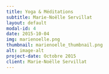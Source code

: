```yaml
---
title: Yoga & Méditations
subtitle: Marie-Noëlle Servillat
layout: default
modal-id: 4
date: 2015-10-04
img: marienoelle.png
thumbnail: marienoelle_thumbnail.png
alt: image-alt
project-date: Octobre 2015
client: Marie-Noëlle Servillat
---
```

